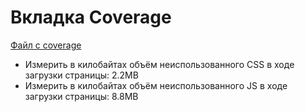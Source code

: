# Вкладка Coverage
[Файл с coverage](./Coverage.json)
- Измерить в килобайтах объём неиспользованного CSS в ходе загрузки страницы: 2.2MB
- Измерить в килобайтах объём неиспользованного JS в ходе загрузки страницы: 8.8MB
